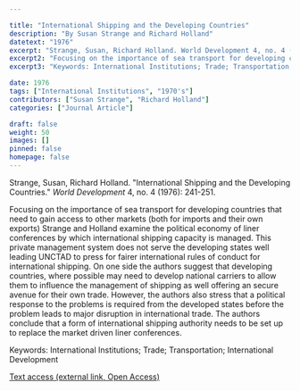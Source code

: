 ```yaml
---

title: "International Shipping and the Developing Countries"
description: "By Susan Strange and Richard Holland"
datetext: "1976"
excerpt: "Strange, Susan, Richard Holland. World Development 4, no. 4 (1976): 241-251."
excerpt2: "Focusing on the importance of sea transport for developing countries that need to gain access to other markets (both for imports and their own exports) Strange and Holland examine the political economy of liner conferences by which international shipping capacity is managed. This private management system does not serve the developing states well leading UNCTAD to press for fairer international rules of conduct for international shipping. On one side the authors suggest that developing countries, where possible may need to develop national carriers to allow them to influence the management of shipping as well offering an secure avenue for their own trade. However, the authors also stress that a political response to the problems is required from the developed states before the problem leads to major disruption in international trade. The authors conclude that a form of international shipping authority needs to be set up to replace the market driven liner conferences."
excerpt3: "Keywords: International Institutions; Trade; Transportation; International Development"

date: 1976
tags: ["International Institutions", "1970's"]
contributors: ["Susan Strange", "Richard Holland"]
categories: ["Journal Article"]

draft: false
weight: 50
images: []
pinned: false
homepage: false
---
```


Strange, Susan, Richard Holland. "International Shipping and the Developing Countries." *World Development* 4, no. 4 (1976): 241-251.

Focusing on the importance of sea transport for developing countries that need to gain access to other markets (both for imports and their own exports) Strange and Holland examine the political economy of liner conferences by which international shipping capacity is managed. This private management system does not serve the developing states well leading UNCTAD to press for fairer international rules of conduct for international shipping. On one side the authors suggest that developing countries, where possible may need to develop national carriers to allow them to influence the management of shipping as well offering an secure avenue for their own trade. However, the authors also stress that a political response to the problems is required from the developed states before the problem leads to major disruption in international trade. The authors conclude that a form of international shipping authority needs to be set up to replace the market driven liner conferences.

Keywords: International Institutions; Trade; Transportation; International Development

[Text access (external link, Open Access)](https://www.sciencedirect.com/science/article/pii/0305750X76900309?via%3Dihub)
